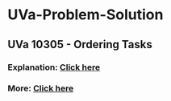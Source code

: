 # UVa-Problem-Solution

## UVa 10305 - Ordering Tasks
### Explanation: [Click here](https://youtu.be/eC1_SGrFsdU) 

### More: [Click here](https://www.youtube.com/channel/UCO7sU9S3odViGwZZyOCXSng) 
